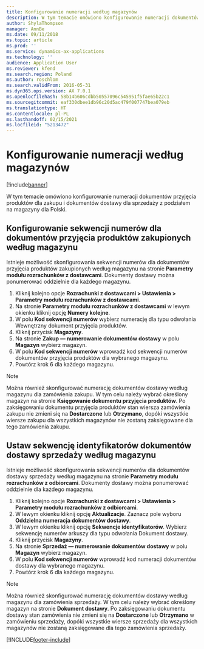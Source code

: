 ```yaml
---
title: Konfigurowanie numeracji według magazynów
description: W tym temacie omówiono konfigurowanie numeracji dokumentów przyjęcia produktów dla zakupu i dokumentów dostawy dla sprzedaży z podziałem na magazyny dla Polski.
author: ShylaThompson
manager: AnnBe
ms.date: 09/11/2018
ms.topic: article
ms.prod: ''
ms.service: dynamics-ax-applications
ms.technology: ''
audience: Application User
ms.reviewer: kfend
ms.search.region: Poland
ms.author: roschlom
ms.search.validFrom: 2016-05-31
ms.dyn365.ops.version: AX 7.0.1
ms.openlocfilehash: 58b14b606cdbb50557096c545951f5fae65b22c1
ms.sourcegitcommit: eaf330dbee1db96c20d5ac479f007747bea079eb
ms.translationtype: HT
ms.contentlocale: pl-PL
ms.lasthandoff: 02/15/2021
ms.locfileid: "5213472"
---
```

# <a name="set-up-number-sequences-by-warehouse"></a>Konfigurowanie numeracji według magazynów

[!include[banner](../includes/banner.md)]

W tym temacie omówiono konfigurowanie numeracji dokumentów przyjęcia produktów dla zakupu i dokumentów dostawy dla sprzedaży z podziałem na magazyny dla Polski.

## <a name="set-up-a-number-sequence-for-purchase-product-receipts-by-warehouse"></a>Konfigurowanie sekwencji numerów dla dokumentów przyjęcia produktów zakupionych według magazynu

Istnieje możliwość skonfigurowania sekwencji numerów dla dokumentów przyjęcia produktów zakupionych według magazynu na stronie **Parametry modułu rozrachunków z dostawcami**. Dokumenty dostawy można ponumerować oddzielnie dla każdego magazynu. 

1. Kliknij kolejno opcje **Rozrachunki z dostawcami > Ustawienia > Parametry modułu rozrachunków z dostawcami**. 
2. Na stronie **Parametry modułu rozrachunków z dostawcami** w lewym okienku kliknij opcję **Numery kolejne**. 
3. W polu **Kod sekwencji numerów** wybierz numerację dla typu odwołania Wewnętrzny dokument przyjęcia produktów. 
4. Kliknij przycisk **Magazyny**. 
5. Na stronie **Zakup — numerowanie dokumentów dostawy** w polu **Magazyn** wybierz magazyn. 
6. W polu **Kod sekwencji numerów** wprowadź kod sekwencji numerów dokumentów przyjęcia produktów dla wybranego magazynu. 
7. Powtórz krok 6 dla każdego magazynu. 

> [!NOTE]
> Można również skonfigurować numerację dokumentów dostawy według magazynu dla zamówienia zakupu. W tym celu należy wybrać określony magazyn na stronie **Księgowanie dokumentu przyjęcia produktów**. Po zaksięgowaniu dokumentu przyjęcia produktów stan wiersza zamówienia zakupu nie zmieni się na **Dostarczone** lub **Otrzymano**, dopóki wszystkie wiersze zakupu dla wszystkich magazynów nie zostaną zaksięgowane dla tego zamówienia zakupu. 

## <a name="set-up-a-number-sequence-for-sales-packing-slips-by-warehouse"></a>Ustaw sekwencję identyfikatorów dokumentów dostawy sprzedaży według magazynu

Istnieje możliwość skonfigurowania sekwencji numerów dla dokumentów dostawy sprzedaży według magazynu na stronie **Parametry modułu rozrachunków z odbiorcami**. Dokumenty dostawy można ponumerować oddzielnie dla każdego magazynu. 

1. Kliknij kolejno opcje **Rozrachunki z dostawcami > Ustawienia > Parametry modułu rozrachunków z odbiorcami**. 
2. W lewym okienku kliknij opcję **Aktualizacje**. Zaznacz pole wyboru **Oddzielna numeracja dokumentów dostawy**. 
3. W lewym okienku kliknij opcję **Sekwencje identyfikatorów**. Wybierz sekwencję numerów arkuszy dla typu odwołania Dokument dostawy. 
4. Kliknij przycisk **Magazyny**. 
5. Na stronie **Sprzedaż — numerowanie dokumentów dostawy** w polu **Magazyn** wybierz magazyn. 
6. W polu **Kod sekwencji numerów** wprowadź kod numeracji dokumentów dostawy dla wybranego magazynu. 
7. Powtórz krok 6 dla każdego magazynu. 

> [!NOTE]
> Można również skonfigurować numerację dokumentów dostawy według magazynu dla zamówienia sprzedaży. W tym celu należy wybrać określony magazyn na stronie **Dokument dostawy**. Po zaksięgowaniu dokumentu dostawy stan zamówienia nie zmieni się na **Dostarczone** lub **Otrzymano** w zamówieniu sprzedaży, dopóki wszystkie wiersze sprzedaży dla wszystkich magazynów nie zostaną zaksięgowane dla tego zamówienia sprzedaży. 


[!INCLUDE[footer-include](../../includes/footer-banner.md)]